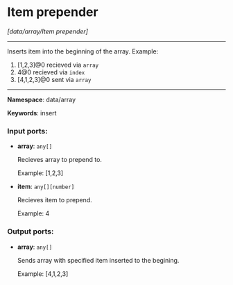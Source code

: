 # Item prepender

_[data/array/Item prepender]_

---

Inserts item into the beginning of the  array.
Example: 
1. [1,2,3]@0 recieved via `array` 
2.  4@0 recieved via `index` 
3. [4,1,2,3]@0 sent via `array`



---

__Namespace__: data/array

__Keywords__: insert

### Input ports:

* __array__: ` any[] `

    Recieves array to prepend to.
    
    Example:
    [1,2,3]


* __item__: ` any[][number] `

    Recieves item to prepend.
    
    Example:
    4

### Output ports:

* __array__: ` any[] `

    Sends array with specified item inserted to the begining.
    
    Example:
    [4,1,2,3]

